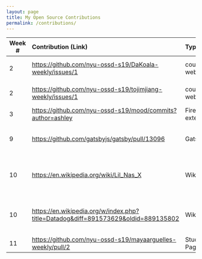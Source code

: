 ```yaml
---
layout: page
title: My Open Source Contributions
permalink: /contributions/
---
```


<!-- 
Type of the contribution should be "Wikipedia edit", "OpenStreet Map feature", "Documentation", "Course website", "Blog", 
"Browse Add-on", etc. 

The descriptioin should include a brief summary of what you did. 

Replace the first row with your contribution. 

--> 





| Week #       | Contribution (Link)  | Type  | Description | 
|---|:---|:---|:---| 
|  2   | https://github.com/nyu-ossd-s19/DaKoala-weekly/issues/1    | course website    |   I reported a incorrect link.    |
|  2   | https://github.com/nyu-ossd-s19/tojimjiang-weekly/issues/1    | course website    |   I reported a incorrect link. |
| 3 | https://github.com/nyu-ossd-s19/mood/commits?author=ashley | Firefox extension | Core contributor |
| 9 | https://github.com/gatsbyjs/gatsby/pull/13096 | Gatsby | Fixed git init on exiting git repos |
| 10 | https://en.wikipedia.org/wiki/Lil_Nas_X | Wikipedia | Added some information to Lil Nas X page |
| 10 | https://en.wikipedia.org/w/index.php?title=Datadog&diff=891573629&oldid=889135802 | Wikipedia | Added some information to Datadog page |
| 11 | https://github.com/nyu-ossd-s19/mayaarguelles-weekly/pull/2 | Student's Page | Reformat table |

